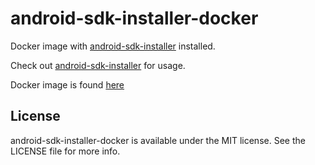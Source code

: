 # android-sdk-installer-docker
Docker image with [android-sdk-installer](https://github.com/Commit451/android-sdk-installer) installed.

Check out [android-sdk-installer](https://github.com/Commit451/android-sdk-installer) for usage. 

Docker image is found [here](https://hub.docker.com/r/commit451/android-sdk-installer/)

## License

android-sdk-installer-docker is available under the MIT license. See the LICENSE file for more info.
